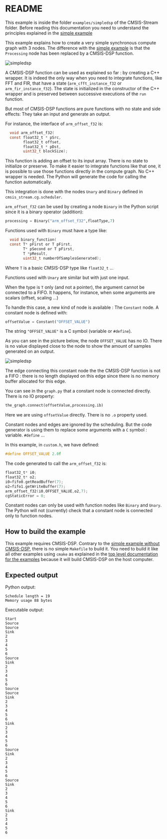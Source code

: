 # README

This example is inside the folder `examples/simpledsp` of the CMSIS-Stream folder. Before reading this documentation you need to understand the principles explained in the [simple example](../simple/README.md)

This example explains how to create a very simple synchronous compute graph with 3 nodes. The difference with the [simple example](../simple/README.md) is that the `Processing` node has been replaced by a CMSIS-DSP function.

![simpledsp](docassets/simpledsp.png)

A CMSIS-DSP function can be used as explained so far : by creating a C++ wrapper. It is indeed the only way when you need to integrate functions, like FFT and FIR, that have a state (`arm_cfft_instance_f32` or `arm_fir_instance_f32`). The state is initialized in the constructor of the C++ wrapper and is preserved between successive executions of the `run` function.

But most of CMSIS-DSP functions are pure functions with no state and side effects: They take an input and generate an output.

For instance, the interface of `arm_offset_f32` is:

```c
  void arm_offset_f32(
  const float32_t * pSrc,
        float32_t offset,
        float32_t * pDst,
        uint32_t blockSize);
```

This function is adding an offset to its input array. There is no state to initialize or preserve. To make it easier to integrate functions like that one, it is possible to use those functions directly in the compute graph. No C++ wrapper is needed. The Python will generate the code for calling the function automatically.

This integration is done with the nodes `Unary` and `Binary` defined in `cmsis_stream.cg.scheduler`.

`arm_offset_f32` can be used by creating a node `Binary` in the Python script since it is a binary operator (addition):

```python
processing = Binary("arm_offset_f32",floatType,7)
```

Functions used with `Binary` must have a type like:

```C
  void binary_function(
  const T* pFirst or T pFirst,
        T* pSecond or T pFirst,
        T *pResult,
        uint32_t numberOfSamplesGenerated);
```

Where `T` is a basic CMSIS-DSP type like `float32_t` ...

Functions used with `Unary` are similar but with just one input.

When the type is `T` only (and not a pointer),  the argument cannot be connected to a FIFO. It happens, for instance, when some arguments are scalars (offset, scaling ...)

To handle this case, a new kind of node is available : The `Constant` node. A constant node is defined with:

```python
offsetValue = Constant("OFFSET_VALUE")
```

The string `"OFFSET_VALUE"` is a C symbol (variable or `#define`).

As you can see in the picture below, the node `OFFSET_VALUE`  has no IO. There is no value displayed close to the node to show the amount of samples generated on an output.

![simpledsp](docassets/simpledsp.png)

The edge connecting this constant node the the CMSIS-DSP function is not a FIFO : there is no length displayed on this edge since there is no memory buffer allocated for this edge.

You can see in the `graph.py` that a constant node is connected directly. There is no IO property:

```python
the_graph.connect(offsetValue,processing.ib)
```

Here we are using `offsetValue` directly. There is no `.o` property used.

Constant nodes and edges are ignored by the scheduling. But the code generator is using them to replace some arguments with a `C` symbol : variable. `#define` ...

In this example, in `custom.h`, we have defined:

```C
#define OFFSET_VALUE 2.0f
```

The code generated to call the `arm_offset_f32` is:

```c
float32_t* i0;
float32_t* o2;
i0=fifo0.getReadBuffer(7);
o2=fifo1.getWriteBuffer(7);
arm_offset_f32(i0,OFFSET_VALUE,o2,7);
cgStaticError = 0;
```

Constant nodes can only be used with function nodes like `Binary` and `Unary`. The Python will not (currently) check that a constant node is connected only to function nodes. 


## How to build the example

This example requires CMSIS-DSP. Contrary to the  [simple example without CMSIS-DSP](../simple/README.md), there is no simple `Makefile` to build it. You need to build it like all other examples using `cmake` as explained in the [top level documentation for the examples](../README.md) because it will build CMSIS-DSP on the host computer.

## Expected output

Python output:

```
Schedule length = 19
Memory usage 88 bytes
```

Executable output:

```
Start
Source
Source
Sink
2
3
4
5
6
Source
Sink
2
3
4
5
6
Source
Source
Sink
2
3
4
5
6
Sink
2
3
4
5
6
Source
Sink
2
3
4
5
6
Source
Sink
2
3
4
5
6
Sink
2
3
4
5
6
```


